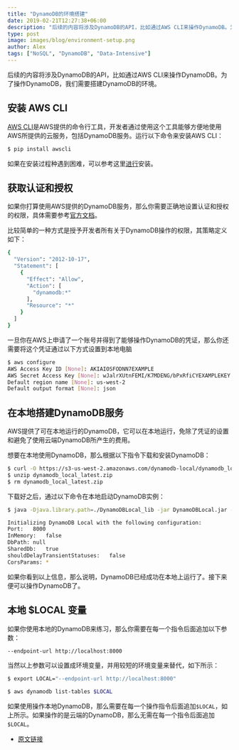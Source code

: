 ```yaml
---
title: "DynamoDB的环境搭建"
date: 2019-02-21T12:27:38+06:00
description: "后续的内容将涉及DynamoDB的API，比如通过AWS CLI来操作DynamoDB。为了操作DynamoDB，我们需要搭建DynamoDB的环境。"
type: post
image: images/blog/environment-setup.png
author: Alex
tags: ["NoSQL", "DynamoDB", "Data-Intensive"]
---
```


后续的内容将涉及DynamoDB的API，比如通过AWS CLI来操作DynamoDB。为了操作DynamoDB，我们需要搭建DynamoDB的环境。

## 安装 AWS CLI

[AWS CLI](https://aws.amazon.com/cli/)是AWS提供的命令行工具，开发者通过使用这个工具能够方便地使用AWS所提供的云服务，包括DynamoDB服务。运行以下命令来安装AWS CLI：

```bash
$ pip install awscli
```

如果在安装过程种遇到困难，可以参考这里[进行](http://docs.aws.amazon.com/cli/latest/userguide/installing.html)安装。

## 获取认证和授权

如果你打算使用AWS提供的DynamoDB服务，那么你需要正确地设置认证和授权的权限，具体需要参考[官方文档](https://docs.aws.amazon.com/cli/latest/userguide/cli-chap-getting-started.html#cli-quick-configuration)。

比较简单的一种方式是授予开发者所有关于DynamoDB操作的权限，其策略定义如下：

```bash
{
  "Version": "2012-10-17",
  "Statement": [
    {
      "Effect": "Allow",
      "Action": [
        "dynamodb:*"
      ],
      "Resource": "*"
    }
  ]
}
```

一旦你在AWS上申请了一个账号并得到了能够操作DynamoDB的凭证，那么你还需要将这个凭证通过以下方式设置到本地电脑

```bash
$ aws configure
AWS Access Key ID [None]: AKIAIOSFODNN7EXAMPLE
AWS Secret Access Key [None]: wJalrXUtnFEMI/K7MDENG/bPxRfiCYEXAMPLEKEY
Default region name [None]: us-west-2
Default output format [None]: json
```

## 在本地搭建DynamoDB服务

AWS提供了可在本地运行的DynamoDB，它可以在本地运行，免除了凭证的设置和避免了使用云端DynamoDB所产生的费用。

想要在本地使用DynamoDB，那么根据以下指令下载和安装DynamoDB：

```bash
$ curl -O https://s3-us-west-2.amazonaws.com/dynamodb-local/dynamodb_local_latest.zip
$ unzip dynamodb_local_latest.zip
$ rm dynamodb_local_latest.zip
```

下载好之后，通过以下命令在本地启动DynamoDB实例：

```bash
$ java -Djava.library.path=./DynamoDBLocal_lib -jar DynamoDBLocal.jar -sharedDb

Initializing DynamoDB Local with the following configuration:
Port:	8000
InMemory:	false
DbPath:	null
SharedDb:	true
shouldDelayTransientStatuses:	false
CorsParams:	*
```

如果你看到以上信息，那么说明，DynamoDB已经成功在本地上运行了。接下来便可以操作DynamoDB了。

## 本地 $LOCAL 变量

如果你使用本地的DynamoDB来练习，那么你需要在每一个指令后面追加以下参数：

```bash
--endpoint-url http://localhost:8000
```

当然以上参数可以设置成环境变量，并用较短的环境变量来替代，如下所示：

```bash
$ export LOCAL="--endpoint-url http://localhost:8000"

$ aws dynamodb list-tables $LOCAL
```

如果使用操作本地DynamoDB，那么需要在每一个操作指令后面追加`$LOCAL`，如上所示。如果操作的是云端的DynamoDB，那么无需在每一个指令后面追加`$LOCAL`。

* [原文链接](https://www.dynamodbguide.com/environment-setup)